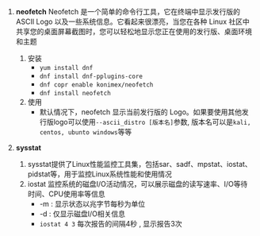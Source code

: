 1. **neofetch**
	Neofetch 是一个简单的命令行工具，它在终端中显示发行版的 ASCII Logo 以及一些系统信息。它看起来很漂亮，当您在各种 Linux 社区中共享您的桌面屏幕截图时，您可以轻松地显示您正在使用的发行版、桌面环境和主题
	1. 安装
		- `yum install dnf`
		- `dnf install dnf-pplugins-core`
		- `dnf copr enable konimex/neofetch`
		- `dnf install neofetch`
	2. 使用
		- 默认情况下，neofetch 显示当前发行版的 Logo。如果要使用其他发行版logo可以使用`--ascii_distro [版本名]`参数, 版本名可以是`kali, centos, ubunto windows`等等

2. **sysstat** 
	1. sysstat提供了Linux性能监控工具集，包括sar、sadf、mpstat、iostat、pidstat等，用于监控Linux系统性能和使用情况
	2. iostat 监控系统的磁盘I/O活动情况，可以展示磁盘的读写速率、I/O等待时间、CPU使用率等信息
		- -m : 显示状态以兆字节每秒为单位
		- -d : 仅显示磁盘I/O相关信息
		- `iostat 4 3` 每次报告的间隔4秒 , 显示报告3次